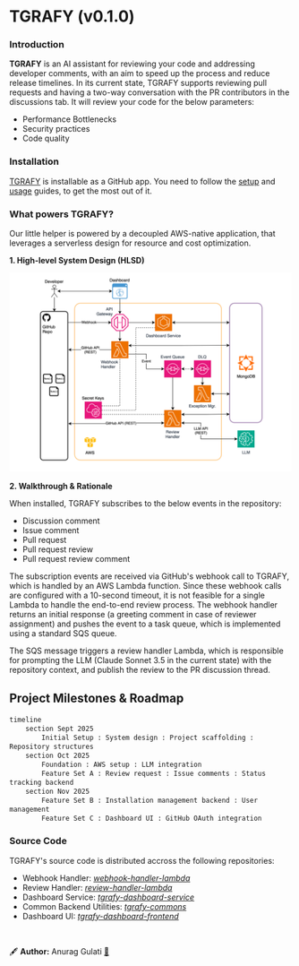 # TGRAFY (v0.1.0)

### Introduction
**TGRAFY** is an AI assistant for reviewing your code and addressing developer comments, with an aim to speed up the process and reduce release timelines. In its current state, TGRAFY supports reviewing pull requests and having a two-way conversation with the PR contributors in the discussions tab. It will review your code for the below parameters:

<ul>
  <li>Performance Bottlenecks</li>
  <li>Security practices</li>
  <li>Code quality</li>
</ul>

### Installation
[TGRAFY](https://example.com) is installable as a GitHub app. You need to follow the [setup](https://example.com) and [usage](https://example.com) guides, to get the most out of it. 

### What powers TGRAFY?
Our little helper is powered by a decoupled AWS-native application, that leverages a serverless design for resource and cost optimization.

**1. High-level System Design (HLSD)**

<img src="./assets/tgrafy-to-be.drawio-2.svg" alt="High Level System Design" />

**2. Walkthrough & Rationale**

When installed, TGRAFY subscribes to the below events in the repository:

<ul>
  <li>Discussion comment</li>
  <li>Issue comment</li>
  <li>Pull request</li>
  <li>Pull request review</li>
  <li>Pull request review comment</li>
</ul>

The subscription events are received via GitHub's webhook call to TGRAFY, which is handled by an AWS Lambda function. Since these webhook calls are configured with a 10-second timeout, it is not feasible for a single Lambda to handle the end-to-end review process. The webhook handler returns an initial response (a greeting comment in case of reviewer assignment) and pushes the event to a task queue, which is implemented using a standard SQS queue.

The SQS message triggers a review handler Lambda, which is responsible for prompting the LLM (Claude Sonnet 3.5 in the current state) with the repository context, and publish the review to the PR discussion thread.

## Project Milestones & Roadmap

```mermaid
timeline
    section Sept 2025
        Initial Setup : System design : Project scaffolding : Repository structures
    section Oct 2025
        Foundation : AWS setup : LLM integration
        Feature Set A : Review request : Issue comments : Status tracking backend
    section Nov 2025
        Feature Set B : Installation management backend : User management
        Feature Set C : Dashboard UI : GitHub OAuth integration
```

### Source Code
TGRAFY's source code is distributed accross the following repositories:

- Webhook Handler: *[webhook-handler-lambda](https://github.com/agulati02/webhook-handler-lambda)*
- Review Handler: *[review-handler-lambda](https://github.com/agulati02/review-handler-lambda)*
- Dashboard Service: *[tgrafy-dashboard-service](https://example.com)*
- Common Backend Utilities: *[tgrafy-commons](https://github.com/agulati02/tgrafy-commons)*
- Dashboard UI: *[tgrafy-dashboard-frontend](https://example.com)*

<br/>

🖋️ **Author:** Anurag Gulati [🔗](https://github.com/agulati02)

